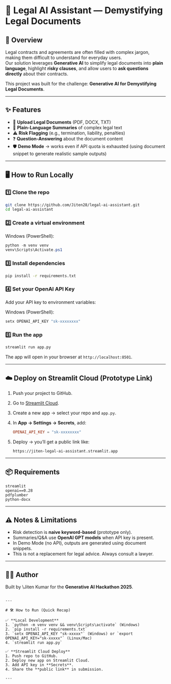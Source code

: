 # 🧾 Legal AI Assistant — Demystifying Legal Documents

## 🚀 Overview
Legal contracts and agreements are often filled with complex jargon, making them difficult to understand for everyday users.  
Our solution leverages **Generative AI** to simplify legal documents into **plain language**, highlight **risky clauses**, and allow users to **ask questions directly** about their contracts.

This project was built for the challenge: **Generative AI for Demystifying Legal Documents**.

---

## ✨ Features
- 📂 **Upload Legal Documents** (PDF, DOCX, TXT)  
- 📝 **Plain-Language Summaries** of complex legal text  
- ⚠️ **Risk Flagging** (e.g., termination, liability, penalties)  
- ❓ **Question-Answering** about the document content  
- 🛡️ **Demo Mode** → works even if API quota is exhausted (using document snippet to generate realistic sample outputs)

---

## 🖥️ How to Run Locally

### 1️⃣ Clone the repo
```bash
git clone https://github.com/Jiten28/legal-ai-assistant.git
cd legal-ai-assistant
````

### 2️⃣ Create a virtual environment

Windows (PowerShell):

```powershell
python -m venv venv
venv\Scripts\Activate.ps1
```

### 3️⃣ Install dependencies

```bash
pip install -r requirements.txt
```


### 4️⃣ Set your OpenAI API Key

Add your API key to environment variables:

Windows (PowerShell):

```powershell
setx OPENAI_API_KEY "sk-xxxxxxxx"
```


### 5️⃣ Run the app

```bash
streamlit run app.py
```

The app will open in your browser at `http://localhost:8501`.

---

## ☁️ Deploy on Streamlit Cloud (Prototype Link)

1. Push your project to GitHub.
2. Go to [Streamlit Cloud](https://streamlit.io/cloud).
3. Create a new app → select your repo and `app.py`.
4. In **App → Settings → Secrets**, add:

   ```toml
   OPENAI_API_KEY = "sk-xxxxxxxx"
   ```
5. Deploy → you’ll get a public link like:

   ```
   https://jiten-legal-ai-assistant.streamlit.app
   ```

---

## 📦 Requirements

```
streamlit
openai==0.28
pdfplumber
python-docx
```

---

## ⚠️ Notes & Limitations

* Risk detection is **naive keyword-based** (prototype only).
* Summaries/Q\&A use **OpenAI GPT models** when API key is present.
* In Demo Mode (no API), outputs are generated using document snippets.
* This is not a replacement for legal advice. Always consult a lawyer.

---

## 👨‍💻 Author

Built by \Jiten Kumar for the **Generative AI Hackathon 2025**.

```

---

# 🛠️ How to Run (Quick Recap)

✅ **Local Development**  
1. `python -m venv venv && venv\Scripts\activate` (Windows)  
2. `pip install -r requirements.txt`  
3. `setx OPENAI_API_KEY "sk-xxxxx"` (Windows) or `export OPENAI_API_KEY="sk-xxxxx"` (Linux/Mac)  
4. `streamlit run app.py`

✅ **Streamlit Cloud Deploy**  
1. Push repo to GitHub.  
2. Deploy new app on Streamlit Cloud.  
3. Add API key in **Secrets**.  
4. Share the **public link** in submission.  

---
